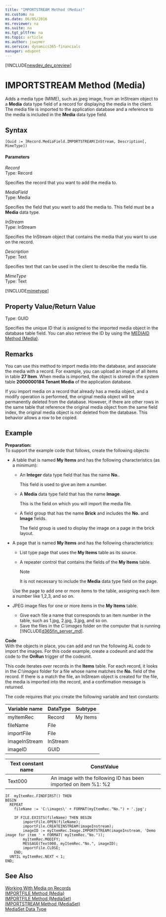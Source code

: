 ```yaml
---
title: "IMPORTSTREAM Method (Media)"
ms.custom: na
ms.date: 06/05/2016
ms.reviewer: na
ms.suite: na
ms.tgt_pltfrm: na
ms.topic: article
ms.author: jswymer
ms.service: dynamics365-financials
manager: edupont
---
```


[!INCLUDE[newdev_dev_preview](../includes/newdev_dev_preview.md)]

# IMPORTSTREAM Method (Media)
Adds a media type \(MIME\), such as jpeg image, from an InStream object to a **Media** data type field of a record for displaying the media in the client. The media file is imported to the application database and a reference to the media is included in the **Media** data type field.  

## Syntax  

```  
[Guid := ]Record.MediaField.IMPORTSTREAM(InStream, Description[, MimeType])  
```  

#### Parameters  
 *Record*  
 Type: Record  

 Specifies the record that you want to add the media to.  

*MediaField*  
Type: Media

 Specifies the field that you want to add the media to. This field must be a **Media** data type.

 *InStream*  
 Type: InStream  

 Specifies the InStream object that contains the media that you want to use on the record.  

 *Description*  
 Type: Text  

 Specifies text that can be used in the client to describe the media file.  

 *MimeType*  
 Type: Text  

[!INCLUDE[mimetype](../includes/mimetype_md.md)]

## Property Value/Return Value  
 Type: GUID  

 Specifies the unique ID that is assigned to the imported media object in the database table field. You can also retrieve the ID by using the [MEDIAID Method \(Media\)](devenv-MEDIAID-Method-Media.md).  

## Remarks  
 You can use this method to import media into the database, and associate the media with a record. For example, you can upload an image of all items in table **27 Item**. When media is imported, the object is stored in the system table **2000000184 Tenant Media** of the application database.  

If you import media on a record that already has a media object, and a modify operation is performed, the original media object will be permanently deleted from the database. However, if there are other rows in the same table that reference the original media object from the same field index, the original media object is not deleted from the database. This behavior allows a row to be copied.

## Example  
**Preparation:**   
To support the example code that follows, create the following objects:

-   A table that is named **My Items** and has the following characteristics (as a minimum):
    -   An **Integer** data type field that has the name **No.**.

        This field is used to give an item a number.
    -   A **Media** data type field that has the name **Image**.

        This is the field on which you will import the media file.
    - A field group that has the name **Brick** and includes the **No.** and **Image** fields.

        The field group is used to display the image on a page in the brick layout. <!--LinksFor more information, see [How to: Display Data as Bricks](How-to--Display-Data-as-Bricks.md).-->
-   A page that is named **My Items** and has the following characteristics:

    -   List type page that uses the **My Items** table as its source.
    -   A repeater control that contains the fields of the **My Items** table.

        >[!NOTE]
        >It is not necessary to include the **Media** data type field on the page.

    Use the page to add one or more items to the table, assigning each item a number like 1,2,3, and so on.

-   JPEG image files for one or more items in the **My Items** table.
    -   Give each file a name that corresponds to an item number in the table, such as 1.jpg, 2.jpg, 3.jpg, and so on.
    -   Save the files in the *C:\images* folder on the computer that is running [!INCLUDE[d365fin_server_md](../includes/d365fin_server_md.md)].

**Code**  
With the objects in place, you can add and run the following AL code to import the images. For this code example, create a codeunit and add the code to the **OnRun** trigger of the codeunit.

This code iterates over records in the **Items** table. For each record, it looks in the *C:\\images* folder for a file whose name matches the **No.** field of the record. If there is a match the file, an InStream object is created for the file, the media is imported into the record, and a confirmation message is returned.

The code requires that you create the following variable and text constants:

|Variable name|DataType|Subtype|  
|-------------------|--------------|-------------|  
|myItemRec|Record|My Items|   
|fileName|File||  
|importFile|File||
|imageInStream|InStream||  
|imageID|GUID||  

|Text constant name|ConstValue|
|-------------------|--------------|
|Text000|An image with the following ID has been imported on item %1: %2|

```  
IF  myItemRec.FINDFIRST() THEN  
BEGIN  
  REPEAT  
    fileName := 'C:\images\' + FORMAT(myItemRec."No.") + '.jpg';  

    IF FILE.EXISTS(fileName) THEN BEGIN  
        importFile.OPEN(fileName);  
        importFile.CREATEINSTREAM(imageInstream);  
        imageID := myItemRec.Image.IMPORTSTREAM(imageInstream, 'Demo image for item ' + FORMAT( myItemRec."No."));  
        myItemRec.MODIFY;  
        MESSAGE(Text000, myItemRec."No.", imageID);  
        importFile.CLOSE;
    END;  
  UNTIL myItemRec.NEXT < 1;  
END;  
```  

## See Also  
 [Working With Media on Records](../devenv-working-with-media-on-records.md)  
 [IMPORTFILE Method \(Media\)](devenv-IMPORTFILE-Method-Media.md)   
 [IMPORTFILE Method \(MediaSet\)](devenv-IMPORTFILE-Method-MediaSet.md)   
 [IMPORTSTREAM Method \(MediaSet\)](devenv-IMPORTSTREAM-Method-MediaSet.md)   
 [MediaSet Data Type](../datatypes/devenv-MediaSet-Data-Type.md)
